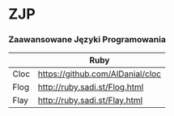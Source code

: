 # ZJP
### Zaawansowane Języki Programowania

|  | Ruby |
| ------ | ------ |
| Cloc | https://github.com/AlDanial/cloc |
| Flog | http://ruby.sadi.st/Flog.html |
| Flay | http://ruby.sadi.st/Flay.html |
